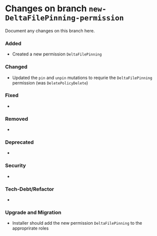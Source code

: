 # Changes on branch `new-DeltaFilePinning-permission`
Document any changes on this branch here.
### Added
- Created a new permission `DeltaFilePinning`

### Changed
- Updated the `pin` and `unpin` mutations to requrie the `DeltaFilePinning` permission (was `DeletePolicyDelete`)

### Fixed
- 

### Removed
- 

### Deprecated
- 

### Security
- 

### Tech-Debt/Refactor
- 

### Upgrade and Migration
- Installer should add the new permission `DeltaFilePinning` to the approprirate roles
